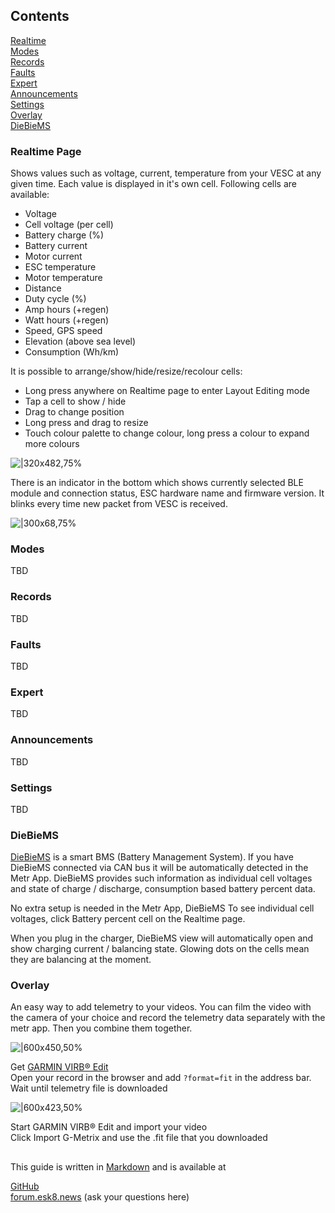 ## Contents

[Realtime](#realtime-page)  
[Modes](#modes)  
[Records](#records)  
[Faults](#faults)  
[Expert](#expert)  
[Announcements](#announcements)  
[Settings](#settings)  
[Overlay](#overlay)  
[DieBieMS](#diebiems)  



### Realtime Page

Shows values such as voltage, current, temperature from your VESC at any given time. Each value is displayed in it's own cell. Following cells are available:

* Voltage
* Cell voltage (per cell)
* Battery charge (%)
* Battery current
* Motor current
* ESC temperature
* Motor temperature
* Distance
* Duty cycle (%)
* Amp hours (+regen)
* Watt hours (+regen)
* Speed, GPS speed
* Elevation (above sea level)
* Consumption (Wh/km)

It is possible to arrange/show/hide/resize/recolour cells:

* Long press anywhere on Realtime page to enter Layout Editing mode
* Tap a cell to show / hide
* Drag to change position
* Long press and drag to resize
* Touch colour palette to change colour, long press a colour to expand more colours

![|320x482,75%](https://rpasichnyk.github.io/metr-guide/realtime1.mov.gif)

There is an indicator in the bottom which shows currently selected BLE module and connection status, ESC hardware name and firmware version. It blinks every time new packet from VESC is received.

![|300x68,75%](https://rpasichnyk.github.io/metr-guide/status1.mov.gif)

### Modes
TBD
### Records
TBD
### Faults
TBD
### Expert
TBD
### Announcements
TBD
### Settings
TBD

### DieBieMS

[DieBieMS](https://github.com/DieBieEngineering/DieBieMS) is a smart BMS (Battery Management System). If you have DieBieMS connected via CAN bus it will be automatically detected in the Metr App. DieBieMS provides such information as individual cell voltages and state of charge / discharge, consumption based battery percent data.

No extra setup is needed in the Metr App, DieBieMS 
To see individual cell voltages, click Battery percent cell on the Realtime page.

When you plug in the charger, DieBieMS view will automatically open and show charging current / balancing state. Glowing dots on the cells mean they are balancing at the moment.

### Overlay

An easy way to add telemetry to your videos. You can film the video with the camera of your choice and record the telemetry data separately with the metr app. Then you combine them together.

![|600x450,50%](https://rpasichnyk.github.io/metr-guide/overlayvirb.mp4.gif)

Get [GARMIN VIRB® Edit](https://buy.garmin.com/en-US/US/p/573412)  
Open your record in the browser and add `?format=fit` in the address bar. Wait until telemetry file is downloaded

![|600x423,50%](https://rpasichnyk.github.io/metr-guide/formatfit.mp4.gif)

Start GARMIN VIRB® Edit and import your video  
Click Import G-Metrix and use the .fit file that you downloaded  


##  
##  
##  

This guide is written in [Markdown](https://en.wikipedia.org/wiki/Markdown) and is available at

[GitHub](https://rpasichnyk.github.io/metr-guide/)  
[forum.esk8.news](https://forum.esk8.news/t/the-definitive-guide-to-metr-app) (ask your questions here)
